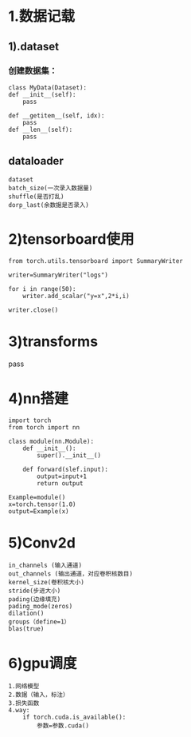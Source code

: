 # 1.数据记载
## 1).dataset
### 创建数据集：
    class MyData(Dataset):
    def __init__(self):
        pass
    
    def __getitem__(self, idx):
        pass
    def __len__(self):
        pass

## dataloader
    dataset
    batch_size(一次录入数据量)
    shuffle(是否打乱)
    dorp_last(余数据是否录入)

# 2)tensorboard使用

    from torch.utils.tensorboard import SummaryWriter
    
    writer=SummaryWriter("logs")
    
    for i in range(50):
        writer.add_scalar("y=x",2*i,i)
    
    writer.close()

# 3)transforms
pass

# 4)nn搭建
    import torch
    from torch import nn
    
    class module(nn.Module):
        def __init__():
            super().__init__()
        
        def forward(slef.input):
            output=input+1
            return output
    
    Example=module()
    x=torch.tensor(1.0)
    output=Example(x)

# 5)Conv2d
    in_channels (输入通道)
    out_channels (输出通道，对应卷积核数目)
    kernel_size(卷积核大小)
    stride(步进大小)
    pading(边缘填充)
    pading_mode(zeros)
    dilation()
    groups（define=1） 
    blas(true)

# 6)gpu调度
    1.网络模型
    2.数据（输入，标注）
    3.损失函数
    4.way:
        if torch.cuda.is_available():
            参数=参数.cuda()